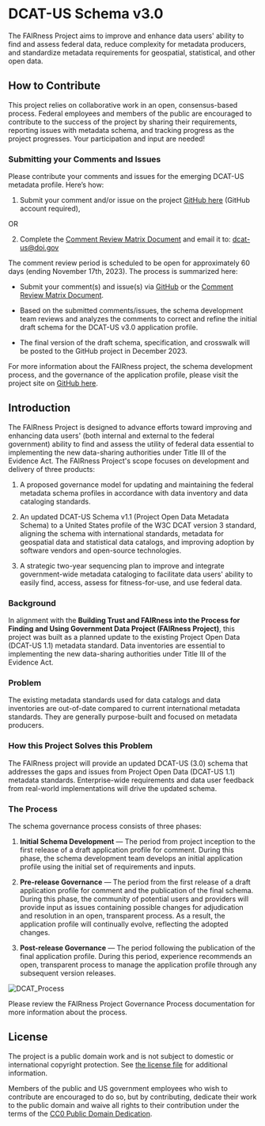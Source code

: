 # DCAT-US Schema v3.0
The FAIRness Project aims to improve and enhance data users' ability to find and assess federal data, reduce complexity for metadata producers, and standardize metadata requirements for geospatial, statistical, and other open data.

## How to Contribute

This project relies on collaborative work in an open, consensus-based process. Federal employees and members of the public are encouraged to contribute to the success of the project by sharing their requirements, reporting issues with metadata schema, and tracking progress as the project progresses. Your participation and input are needed! 

### Submitting your Comments and Issues

Please contribute your comments and issues for the emerging DCAT-US metadata profile. Here’s how: 

1. Submit your comment and/or issue on the project [GitHub here](https://github.com/DOI-DO/dcat-us/issues/new/choose) (GitHub account required),

OR

2. Complete the [Comment Review Matrix Document](https://github.com/DOI-DO/dcat-us/files/12580549/FAIRness.Project.-.DCAT-US-3-AP.-.Comment.Review.Matrix.xlsx) and email it to: dcat-us@doi.gov 

The comment review period is scheduled to be open for approximately 60 days (ending November 17th, 2023). The process is summarized here:

* Submit your comment(s) and issue(s) via [GitHub](https://github.com/DOI-DO/dcat-us/issues/new/choose) or the [Comment Review Matrix Document](https://github.com/DOI-DO/dcat-us/files/12580549/FAIRness.Project.-.DCAT-US-3-AP.-.Comment.Review.Matrix.xlsx).

* Based on the submitted comments/issues, the schema development team reviews and analyzes the comments to correct and refine the initial draft schema for the DCAT-US v3.0 application profile. 

* The final version of the draft schema, specification, and crosswalk will be posted to the GitHub project in December 2023.  

For more information about the FAIRness project, the schema development process, and the governance of the application profile, please visit the project site on [GitHub here](https://github.com/DOI-DO/dcat-us/wiki/). 

## Introduction

The FAIRness Project is designed to advance efforts toward improving and enhancing data users' (both internal and external to the federal government) ability to find and assess the utility of federal data essential to implementing the new data-sharing authorities under Title III of the Evidence Act. The FAIRness Project's scope focuses on development and delivery of three products: 

1. A proposed governance model for updating and maintaining the federal metadata schema profiles in accordance with data inventory and data cataloging standards.  

2. An updated DCAT-US Schema v1.1 (Project Open Data Metadata Schema) to a United States profile of the W3C DCAT version 3 standard, aligning the schema with international standards, metadata for geospatial data and statistical data catalogs, and improving adoption by software vendors and open-source technologies.  

3. A strategic two-year sequencing plan to improve and integrate government-wide metadata cataloging to facilitate data users' ability to easily find, access, assess for fitness-for-use, and use federal data.  

### Background

In alignment with the **Building Trust and FAIRness into the Process for Finding and Using Government Data Project (FAIRness Project)**, this project was built as a planned update to the existing Project Open Data (DCAT-US 1.1) metadata standard. Data inventories are essential to implementing the new data-sharing authorities under Title III of the Evidence Act.    

### Problem

The existing metadata standards used for data catalogs and data inventories are out-of-date compared to current international metadata standards. They are generally purpose-built and focused on metadata producers.

### How this Project Solves this Problem 

The FAIRness project will provide an updated DCAT-US (3.0) schema that addresses the gaps and issues from Project Open Data (DCAT-US 1.1) metadata standards.  Enterprise-wide requirements and data user feedback from real-world implementations will drive the updated schema. 

### The Process
The schema governance process consists of three phases:

1. **Initial Schema Development** — The period from project inception to the first release of a draft application profile for comment. During this phase, the schema development team develops an initial application profile using the initial set of requirements and inputs. 

2. **Pre-release Governance** — The period from the first release of a draft application profile for comment and the publication of the final schema. During this phase, the community of potential users and providers will provide input as issues containing possible changes for adjudication and resolution in an open, transparent process. As a result, the application profile will continually evolve, reflecting the adopted changes.

3. **Post-release Governance** — The period following the publication of the final application profile. During this period, experience recommends an open, transparent process to manage the application profile through any subsequent version releases. 

![DCAT_Process](https://github.com/DOI-DO/dcat-us/assets/2589997/539ba9d6-2b9a-4cfe-a520-36312115c494)

Please review the FAIRness Project Governance Process documentation for more information about the process. 

## License

The project is a public domain work and is not subject to domestic or international copyright protection. See [the license file](LICENSE.md) for additional information.

Members of the public and US government employees who wish to contribute are encouraged to do so, but by contributing, dedicate their work to the public domain and waive all rights to their contribution under the terms of the [CC0 Public Domain Dedication](http://creativecommons.org/publicdomain/zero/1.0/).


